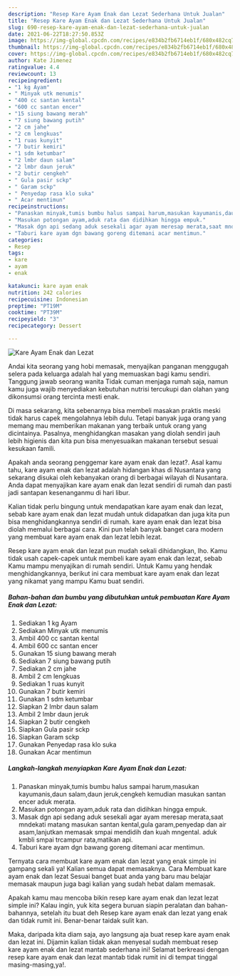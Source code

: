 ```yaml
---
description: "Resep Kare Ayam Enak dan Lezat Sederhana Untuk Jualan"
title: "Resep Kare Ayam Enak dan Lezat Sederhana Untuk Jualan"
slug: 690-resep-kare-ayam-enak-dan-lezat-sederhana-untuk-jualan
date: 2021-06-22T18:27:50.853Z
image: https://img-global.cpcdn.com/recipes/e834b2fb6714eb1f/680x482cq70/kare-ayam-enak-dan-lezat-foto-resep-utama.jpg
thumbnail: https://img-global.cpcdn.com/recipes/e834b2fb6714eb1f/680x482cq70/kare-ayam-enak-dan-lezat-foto-resep-utama.jpg
cover: https://img-global.cpcdn.com/recipes/e834b2fb6714eb1f/680x482cq70/kare-ayam-enak-dan-lezat-foto-resep-utama.jpg
author: Kate Jimenez
ratingvalue: 4.4
reviewcount: 13
recipeingredient:
- "1 kg Ayam"
- " Minyak utk menumis"
- "400 cc santan kental"
- "600 cc santan encer"
- "15 siung bawang merah"
- "7 siung bawang putih"
- "2 cm jahe"
- "2 cm lengkuas"
- "1 ruas kunyit"
- "7 butir kemiri"
- "1 sdm ketumbar"
- "2 lmbr daun salam"
- "2 lmbr daun jeruk"
- "2 butir cengkeh"
- " Gula pasir sckp"
- " Garam sckp"
- " Penyedap rasa klo suka"
- " Acar mentimun"
recipeinstructions:
- "Panaskan minyak,tumis bumbu halus sampai harum,masukan kayumanis,daun salam,daun jeruk,cengkeh kemudian masukan santan encer aduk merata."
- "Masukan potongan ayam,aduk rata dan didihkan hingga empuk."
- "Masak dgn api sedang aduk sesekali agar ayam meresap merata,saat mndekati matang masukan santan kental,gula garam,penyedap dan air asam,lanjutkan memasak smpai mendidih dan kuah mngental. aduk kmbli smpai trcampur rata,matikan api."
- "Taburi kare ayam dgn bawang goreng ditemani acar mentimun."
categories:
- Resep
tags:
- kare
- ayam
- enak

katakunci: kare ayam enak 
nutrition: 242 calories
recipecuisine: Indonesian
preptime: "PT19M"
cooktime: "PT39M"
recipeyield: "3"
recipecategory: Dessert

---
```



![Kare Ayam Enak dan Lezat](https://img-global.cpcdn.com/recipes/e834b2fb6714eb1f/680x482cq70/kare-ayam-enak-dan-lezat-foto-resep-utama.jpg)

Andai kita seorang yang hobi memasak, menyajikan panganan menggugah selera pada keluarga adalah hal yang memuaskan bagi kamu sendiri. Tanggung jawab seorang  wanita Tidak cuman menjaga rumah saja, namun kamu juga wajib menyediakan kebutuhan nutrisi tercukupi dan olahan yang dikonsumsi orang tercinta mesti enak.

Di masa  sekarang, kita sebenarnya bisa membeli masakan praktis meski tidak harus capek mengolahnya lebih dulu. Tetapi banyak juga orang yang memang mau memberikan makanan yang terbaik untuk orang yang dicintainya. Pasalnya, menghidangkan masakan yang diolah sendiri jauh lebih higienis dan kita pun bisa menyesuaikan makanan tersebut sesuai kesukaan famili. 



Apakah anda seorang penggemar kare ayam enak dan lezat?. Asal kamu tahu, kare ayam enak dan lezat adalah hidangan khas di Nusantara yang sekarang disukai oleh kebanyakan orang di berbagai wilayah di Nusantara. Anda dapat menyajikan kare ayam enak dan lezat sendiri di rumah dan pasti jadi santapan kesenanganmu di hari libur.

Kalian tidak perlu bingung untuk mendapatkan kare ayam enak dan lezat, sebab kare ayam enak dan lezat mudah untuk didapatkan dan juga kita pun bisa menghidangkannya sendiri di rumah. kare ayam enak dan lezat bisa diolah memalui berbagai cara. Kini pun telah banyak banget cara modern yang membuat kare ayam enak dan lezat lebih lezat.

Resep kare ayam enak dan lezat pun mudah sekali dihidangkan, lho. Kamu tidak usah capek-capek untuk membeli kare ayam enak dan lezat, sebab Kamu mampu menyajikan di rumah sendiri. Untuk Kamu yang hendak menghidangkannya, berikut ini cara membuat kare ayam enak dan lezat yang nikamat yang mampu Kamu buat sendiri.

<!--inarticleads1-->

##### Bahan-bahan dan bumbu yang dibutuhkan untuk pembuatan Kare Ayam Enak dan Lezat:

1. Sediakan 1 kg Ayam
1. Sediakan  Minyak utk menumis
1. Ambil 400 cc santan kental
1. Ambil 600 cc santan encer
1. Gunakan 15 siung bawang merah
1. Sediakan 7 siung bawang putih
1. Sediakan 2 cm jahe
1. Ambil 2 cm lengkuas
1. Sediakan 1 ruas kunyit
1. Gunakan 7 butir kemiri
1. Gunakan 1 sdm ketumbar
1. Siapkan 2 lmbr daun salam
1. Ambil 2 lmbr daun jeruk
1. Siapkan 2 butir cengkeh
1. Siapkan  Gula pasir sckp
1. Siapkan  Garam sckp
1. Gunakan  Penyedap rasa klo suka
1. Gunakan  Acar mentimun




<!--inarticleads2-->

##### Langkah-langkah menyiapkan Kare Ayam Enak dan Lezat:

1. Panaskan minyak,tumis bumbu halus sampai harum,masukan kayumanis,daun salam,daun jeruk,cengkeh kemudian masukan santan encer aduk merata.
1. Masukan potongan ayam,aduk rata dan didihkan hingga empuk.
1. Masak dgn api sedang aduk sesekali agar ayam meresap merata,saat mndekati matang masukan santan kental,gula garam,penyedap dan air asam,lanjutkan memasak smpai mendidih dan kuah mngental. aduk kmbli smpai trcampur rata,matikan api.
1. Taburi kare ayam dgn bawang goreng ditemani acar mentimun.




Ternyata cara membuat kare ayam enak dan lezat yang enak simple ini gampang sekali ya! Kalian semua dapat memasaknya. Cara Membuat kare ayam enak dan lezat Sesuai banget buat anda yang baru mau belajar memasak maupun juga bagi kalian yang sudah hebat dalam memasak.

Apakah kamu mau mencoba bikin resep kare ayam enak dan lezat lezat simple ini? Kalau ingin, yuk kita segera buruan siapin peralatan dan bahan-bahannya, setelah itu buat deh Resep kare ayam enak dan lezat yang enak dan tidak rumit ini. Benar-benar taidak sulit kan. 

Maka, daripada kita diam saja, ayo langsung aja buat resep kare ayam enak dan lezat ini. Dijamin kalian tiidak akan menyesal sudah membuat resep kare ayam enak dan lezat mantab sederhana ini! Selamat berkreasi dengan resep kare ayam enak dan lezat mantab tidak rumit ini di tempat tinggal masing-masing,ya!.

